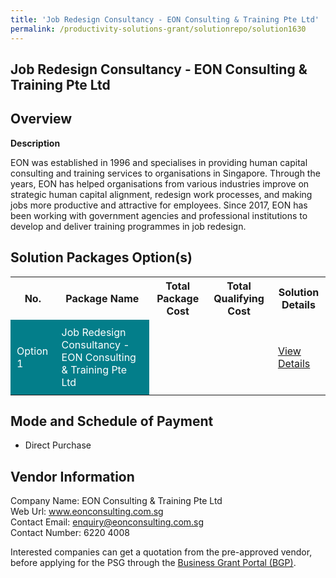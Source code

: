 ```yaml
---
title: 'Job Redesign Consultancy - EON Consulting & Training Pte Ltd'
permalink: /productivity-solutions-grant/solutionrepo/solution1630
---
```


## Job Redesign Consultancy - EON Consulting & Training Pte Ltd

## Overview

**Description**

EON was established in 1996 and specialises in providing human capital consulting and training services to organisations in Singapore. Through the years, EON has helped organisations from various industries improve on strategic human capital alignment, redesign work processes, and making jobs more productive and attractive for employees. Since 2017, EON has been working with government agencies and professional institutions to develop and deliver training programmes in job redesign.

## Solution Packages Option(s)

<table>
<tr>
<th><b>No.</b></th>
<th><b>Package Name</b></th>
<th><b>Total Package Cost</b></th>
<th><b>Total Qualifying Cost</b></th>
<th><b>Solution Details</b></th>
</tr>
<tr>
<td style='padding: 10px; background-color: #037E8A; color: #FFFFFF;'>Option 1</td>
<td style='padding: 10px; background-color: #037E8A; color: #FFFFFF;'>Job Redesign Consultancy - EON Consulting & Training Pte Ltd</td>
<td style='padding: 10px;'> </td>
<td style='padding: 10px;'> </td>
<td style='padding: 10px;'><a href='/images/psg/CaseStudiesbyEonConsulting&TrainingPteLtd.pdf' target='_blank'>View Details</a></td>
</tr>
</table>

## Mode and Schedule of Payment

 - Direct Purchase

## Vendor Information

 Company Name: EON Consulting & Training Pte Ltd<br>Web Url: www.eonconsulting.com.sg<br>Contact Email: enquiry@eonconsulting.com.sg<br>Contact Number: 6220 4008

Interested companies can get a quotation from the pre-approved vendor, before applying for the PSG through the <a href='https://www.businessgrants.gov.sg/' target='_blank' rel='noopener'>Business Grant Portal (BGP)</a>.

<script src="/jquery/resize-tables.js"></script>
